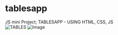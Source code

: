 # tablesapp
JS mini Project; TABLESAPP - USING HTML, CSS, JS  
![TABLES](https://github.com/user-attachments/assets/eb318800-b4f4-4b06-b122-fe2117a828eb)
![Image](https://github.com/user-attachments/assets/df95ee00-1197-45fc-a4a5-98f232f506d6)
